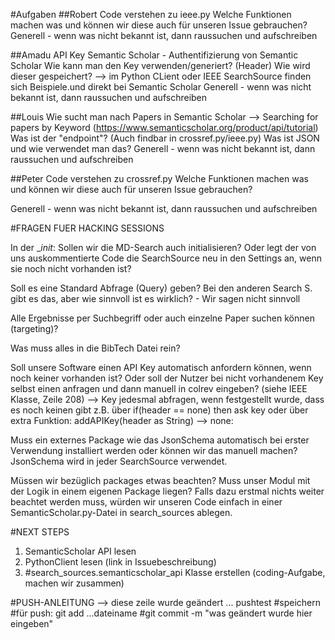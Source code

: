 #Aufgaben
##Robert
Code verstehen zu ieee.py
Welche Funktionen machen was und können wir diese auch für unseren Issue gebrauchen?
Generell - wenn was nicht bekannt ist, dann raussuchen und aufschreiben

##Amadu
API Key Semantic Scholar - Authentifizierung von Semantic Scholar
Wie kann man den Key verwenden/generiert? (Header) 
Wie wird dieser gespeichert?
--> im Python CLient oder IEEE SearchSource finden sich Beispiele.und direkt bei Semantic Scholar
Generell - wenn was nicht bekannt ist, dann raussuchen und aufschreiben

##Louis
Wie sucht man nach Papers in Semantic Scholar
	--> Searching for papers by Keyword (https://www.semanticscholar.org/product/api/tutorial)
Was ist der "endpoint"? (Auch findbar in crossref.py/ieee.py)
Was ist JSON und wie verwendet man das?
Generell - wenn was nicht bekannt ist, dann raussuchen und aufschreiben

##Peter
Code verstehen zu crossref.py
Welche Funktionen machen was und können wir diese auch für unseren Issue gebrauchen?

Generell - wenn was nicht bekannt ist, dann raussuchen und aufschreiben 

#FRAGEN FUER HACKING SESSIONS

In der __init_: Sollen wir die MD-Search auch initialisieren? Oder legt der von uns auskommentierte Code die SearchSource neu in den Settings an, wenn sie noch nicht vorhanden ist?

Soll es eine Standard Abfrage (Query) geben? Bei den anderen Search S. gibt es das, aber wie sinnvoll ist es wirklich? - Wir sagen nicht sinnvoll

Alle Ergebnisse per Suchbegriff oder auch einzelne Paper suchen können (targeting)?

Was muss alles in die BibTech Datei rein?

Soll unsere Software einen API Key automatisch anfordern können, wenn noch keiner vorhanden ist? Oder soll der Nutzer bei nicht vorhandenem Key selbst einen anfragen und dann manuell in colrev eingeben?
(siehe IEEE Klasse, Zeile 208)
	--> Key jedesmal abfragen, wenn festgestellt wurde, dass es noch keinen gibt z.B. über if(header == none) then ask key
		oder über extra Funktion: addAPIKey(header as String) --> none:

Muss ein externes Package wie das JsonSchema automatisch bei erster Verwendung installiert werden oder können wir das manuell machen? JsonSchema wird in jeder SearchSource verwendet.


Müssen wir bezüglich packages etwas beachten? Muss unser Modul mit der Logik in einem eigenen Package liegen? Falls dazu erstmal nichts weiter beachtet werden muss, würden wir unseren Code einfach in einer SemanticScholar.py-Datei in search_sources ablegen.


#NEXT STEPS
1. SemanticScholar API lesen
2. PythonClient lesen (link in Issuebeschreibung)
3. #search_sources.semanticscholar_api Klasse erstellen (coding-Aufgabe, machen wir zusammen)


#PUSH-ANLEITUNG
--> diese zeile wurde geändert ... pushtest 
#speichern
#für push: git add ...dateiname
#git commit -m "was geändert wurde hier eingeben"
#


